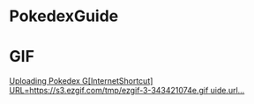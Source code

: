 # PokedexGuide

# GIF

[Uploading Pokedex G[InternetShortcut]
URL=https://s3.ezgif.com/tmp/ezgif-3-343421074e.gif
uide.url…]()
